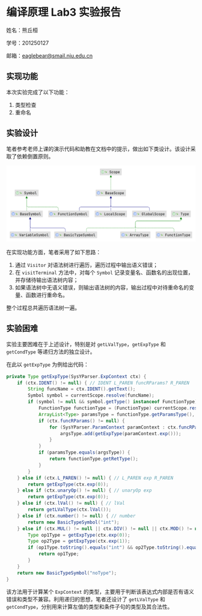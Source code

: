 # 编译原理 Lab3 实验报告

姓名：熊丘桓

学号：201250127

邮箱：<eaglebear@smail.nju.edu.cn>

## 实现功能

本次实验完成了以下功能：

1. 类型检查
2. 重命名

## 实验设计

笔者参考老师上课的演示代码和助教在文档中的提示，做出如下类设计。该设计采取了依赖倒置原则。

![](201250172/image-20221219201711996.png)

在实现功能方面，笔者采用了如下思路：

1. 通过 `Visitor` 对语法树进行遍历，遍历过程中输出语义错误；
2. 在 `visitTerminal` 方法中，对每个 `Symbol` 记录变量名、函数名的出现位置，并存储待输出语法树内容；
3. 如果语法树中无语义错误，则输出语法树的内容，输出过程中对待重命名的变量、函数进行重命名。

整个过程总共遍历语法树一遍。

## 实验困难

实验主要困难在于上述设计，特别是对 `getLValType`，`getExpType` 和 `getCondType` 等递归方法的独立设计。

在此以 `getExpType` 为例给出代码：

```java
private Type getExpType(SysYParser.ExpContext ctx) {
    if (ctx.IDENT() != null) { // IDENT L_PAREN funcRParams? R_PAREN
        String funcName = ctx.IDENT().getText();
        Symbol symbol = currentScope.resolve(funcName);
        if (symbol != null && symbol.getType() instanceof FunctionType) {
            FunctionType functionType = (FunctionType) currentScope.resolve(funcName).getType();
            ArrayList<Type> paramsType = functionType.getParamsType(), argsType = new ArrayList<>();
            if (ctx.funcRParams() != null) {
                for (SysYParser.ParamContext paramContext : ctx.funcRParams().param()) {
                    argsType.add(getExpType(paramContext.exp()));
                }
            }
            if (paramsType.equals(argsType)) {
                return functionType.getRetType();
            }
        }
    } else if (ctx.L_PAREN() != null) { // L_PAREN exp R_PAREN
        return getExpType(ctx.exp(0));
    } else if (ctx.unaryOp() != null) { // unaryOp exp
        return getExpType(ctx.exp(0));
    } else if (ctx.lVal() != null) { // lVal
        return getLValType(ctx.lVal());
    } else if (ctx.number() != null) { // number
        return new BasicTypeSymbol("int");
    } else if (ctx.MUL() != null || ctx.DIV() != null || ctx.MOD() != null || ctx.PLUS() != null || ctx.MINUS() != null) {
        Type op1Type = getExpType(ctx.exp(0));
        Type op2Type = getExpType(ctx.exp(1));
        if (op1Type.toString().equals("int") && op2Type.toString().equals("int")) {
            return op1Type;
        }
    }
    return new BasicTypeSymbol("noType");
}
```

该方法用于计算某个 `ExpContext` 的类型，主要用于判断该表达式内部是否有语义错误和类型不兼容。利用递归的思想，笔者还设计了 `getLValType` 和 `getCondType`，分别用来计算左值的类型和条件子句的类型及其合法性。